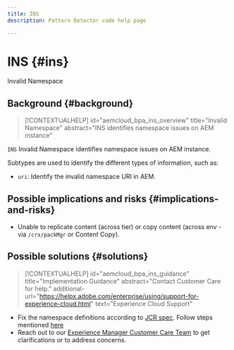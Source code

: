 ```yaml
---
title: INS
description: Pattern Detector code help page

---
```

# INS {#ins}

Invalid Namespace

## Background {#background}

>[!CONTEXTUALHELP]
>id="aemcloud_bpa_ins_overview"
>title="Invalid Namespace"
>abstract="INS identifies namespace issues on AEM instance"

`INS`  Invalid Namespace identifies namespace issues on AEM instance.

Subtypes are used to identify the different types of information, such as:

* `uri`: Identify the invalid namespace URI in AEM.

## Possible implications and risks {#implications-and-risks}

* Unable to replicate content (across tier) or copy content (across env - via `/crx/packMgr` or Content Copy).

## Possible solutions {#solutions}

>[!CONTEXTUALHELP]
>id="aemcloud_bpa_ins_guidance"
>title="Implementation Guidance"
>abstract="Contact Customer Care for help."
>additional-url="https://helpx.adobe.com/enterprise/using/support-for-experience-cloud.html" text="Experience Cloud Support"

* Fix the namespace definitions according to [JCR spec](https://developer.adobe.com/experience-manager/reference-materials/spec/jcr/1.0/4.5_Namespaces.html). Follow steps mentioned [here](https://experienceleaguecommunities.adobe.com/t5/adobe-experience-manager/how-can-i-delete-a-namespace-created-in-crx/td-p/225163)
* Reach out to our [Experience Manager Customer Care Team](https://helpx.adobe.com/enterprise/using/support-for-experience-cloud.html) to get clarifications or to address concerns.